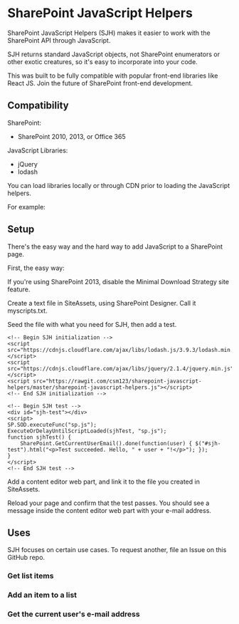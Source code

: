 # SharePoint JavaScript Helpers

SharePoint JavaScript Helpers (SJH) makes it easier to work with the SharePoint API through JavaScript.

SJH returns standard JavaScript objects, not SharePoint enumerators or other exotic creatures, so it's easy to incorporate into your code.

This was built to be fully compatible with popular front-end libraries like React JS. Join the future of SharePoint front-end development.

## Compatibility

SharePoint:

- SharePoint 2010, 2013, or Office 365

JavaScript Libraries:

- jQuery
- lodash

You can load libraries locally or through CDN prior to loading the JavaScript helpers.

For example:

## Setup

There's the easy way and the hard way to add JavaScript to a SharePoint page.

First, the easy way:

If you're using SharePoint 2013, disable the Minimal Download Strategy site feature.

Create a text file in SiteAssets, using SharePoint Designer. Call it myscripts.txt.

Seed the file with what you need for SJH, then add a test.

```
<!-- Begin SJH initialization -->
<script src="https://cdnjs.cloudflare.com/ajax/libs/lodash.js/3.9.3/lodash.min.js"></script>
<script src="https://cdnjs.cloudflare.com/ajax/libs/jquery/2.1.4/jquery.min.js"></script>
<script src="https://rawgit.com/csm123/sharepoint-javascript-helpers/master/sharepoint-javascript-helpers.js"></script>
<!-- End SJH initialization -->

<!-- Begin SJH test -->
<div id="sjh-test"></div>
<script>
SP.SOD.executeFunc("sp.js");
ExecuteOrDelayUntilScriptLoaded(sjhTest, "sp.js");
function sjhTest() {
	SharePoint.GetCurrentUserEmail().done(function(user) { $("#sjh-test").html("<p>Test succeeded. Hello, " + user + "!</p>"); });
}
</script>
<!-- End SJH test -->
```

Add a content editor web part, and link it to the file you created in SiteAssets.

Reload your page and confirm that the test passes. You should see a message inside the content editor web part with your e-mail address.

## Uses

SJH focuses on certain use cases. To request another, file an Issue on this GitHub repo.

### Get list items

### Add an item to a list

### Get the current user's e-mail address
